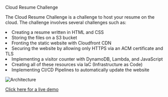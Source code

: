 Cloud Resume Challenge

The Cloud Resume Challenge is a challenge to host your resume on the cloud. The challenge involves several challenges such as:
<li>Creating a resume written in HTML and CSS</li>
<li>Storing the files on a S3 bucket</li>
<li>Fronting the static website with Cloudfront CDN</li>
<li>Securing the website by allowing only HTTPS via an ACM certificate and TLS</li>
<li>Implementing a visitor counter with DynamoDB, Lambda, and JavaScript</li>
<li>Creating all of these resources via IaC (Infrastructure as Code)</li>
<li>Implementing CI/CD Pipelines to automatically update the website</li>

![Architecture](https://github.com/Logan-Leffeler/aws-cloud-resume-challenge/blob/main/Cloud-Resume-Architecture.drawio.png?raw=true)


[Click here for a live demo](https://resume.logan-leffeler.com)